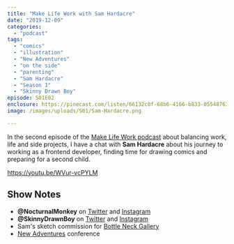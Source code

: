 ```yaml
---
title: "Make Life Work with Sam Hardacre"
date: "2019-12-09"
categories: 
  - "podcast"
tags: 
  - "comics"
  - "illustration"
  - "New Adventures"
  - "on the side"
  - "parenting"
  - "Sam Hardacre"
  - "Season 1"
  - "Skinny Drawn Boy"
episode: S01E02
enclosure: https://pinecast.com/listen/66132c0f-68b6-4166-b833-055487631ab8.mp3
image: /images/uploads/S01/Sam-Hardacre.png

---
```


In the second episode of the [Make Life Work podcast](https://sijobling.com/makelifework/) about balancing work, life and side projects, I have a chat with **Sam Hardacre** about his journey to working as a frontend developer, finding time for drawing comics and preparing for a second child.

https://youtu.be/WVur-vcPYLM

## Show Notes

- **@NocturnalMonkey** on [Twitter](https://twitter.com/NocturnalMonkey) and [Instagram](https://instagram.com/NocturnalMonkey)
- **@SkinnyDrawnBoy** on [Twitter](https://twitter.com/SkinnyDrawnBoy) and [Instagram](https://instagram.com/SkinnyDrawnBoy)
- Sam's sketch commission for [Bottle Neck Gallery](https://bottleneckgallery.com/collections/sketch-booth/products/sam-hardacre-sketch-commission)
- [New Adventures](https://newadventuresconf.com/) conference

